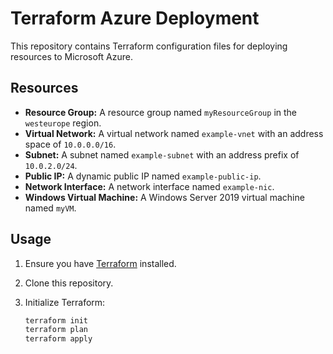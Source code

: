 # Terraform Azure Deployment

This repository contains Terraform configuration files for deploying resources to Microsoft Azure.

## Resources

- **Resource Group:** A resource group named `myResourceGroup` in the `westeurope` region.
- **Virtual Network:** A virtual network named `example-vnet` with an address space of `10.0.0.0/16`.
- **Subnet:** A subnet named `example-subnet` with an address prefix of `10.0.2.0/24`.
- **Public IP:** A dynamic public IP named `example-public-ip`.
- **Network Interface:** A network interface named `example-nic`.
- **Windows Virtual Machine:** A Windows Server 2019 virtual machine named `myVM`.

## Usage

1. Ensure you have [Terraform](https://www.terraform.io/downloads.html) installed.
2. Clone this repository.
3. Initialize Terraform:

   ```bash
   terraform init
   terraform plan
   terraform apply

